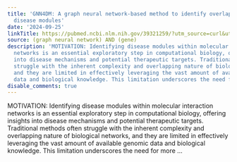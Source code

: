 ```yaml
---
title: 'GNN4DM: A graph neural network-based method to identify overlapping functional
  disease modules'
date: '2024-09-25'
linkTitle: https://pubmed.ncbi.nlm.nih.gov/39321259/?utm_source=curl&utm_medium=rss&utm_campaign=pubmed-2&utm_content=1x5bM_TNL8gjogAcnslpo2s2PbDe-61JVM2h9yowOYSiZ7Dkrt&fc=20220919211934&ff=20240926193910&v=2.18.0.post9+e462414
source: (graph neural network) AND (gene)
description: 'MOTIVATION: Identifying disease modules within molecular interaction
  networks is an essential exploratory step in computational biology, offering insights
  into disease mechanisms and potential therapeutic targets. Traditional methods often
  struggle with the inherent complexity and overlapping nature of biological networks,
  and they are limited in effectively leveraging the vast amount of available genomic
  data and biological knowledge. This limitation underscores the need for more ...'
disable_comments: true
---
```

MOTIVATION: Identifying disease modules within molecular interaction networks is an essential exploratory step in computational biology, offering insights into disease mechanisms and potential therapeutic targets. Traditional methods often struggle with the inherent complexity and overlapping nature of biological networks, and they are limited in effectively leveraging the vast amount of available genomic data and biological knowledge. This limitation underscores the need for more ...